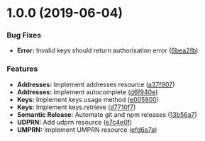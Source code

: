 # 1.0.0 (2019-06-04)


### Bug Fixes

* **Error:** Invalid keys should return authorisation error ([6bea2fb](https://github.com/ideal-postcodes/core-interface/commit/6bea2fb))


### Features

* **Addresses:** Implement addresses resource ([a37f907](https://github.com/ideal-postcodes/core-interface/commit/a37f907))
* **Addresses:** Implement autocomplete ([d6f940e](https://github.com/ideal-postcodes/core-interface/commit/d6f940e))
* **Keys:** Implement keys usage method ([e005900](https://github.com/ideal-postcodes/core-interface/commit/e005900))
* **Keys:** Implement keys.retrieve ([d7710f7](https://github.com/ideal-postcodes/core-interface/commit/d7710f7))
* **Semantic Release:** Automate git and npm releases ([13b56a7](https://github.com/ideal-postcodes/core-interface/commit/13b56a7))
* **UDPRN:** Add udprn resource ([e7c4e0f](https://github.com/ideal-postcodes/core-interface/commit/e7c4e0f))
* **UMPRN:** Implement UMPRN resource ([efd6a7a](https://github.com/ideal-postcodes/core-interface/commit/efd6a7a))
